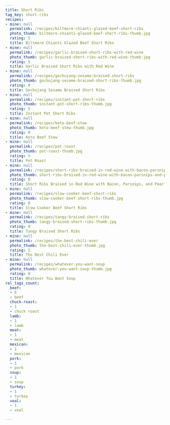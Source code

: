 ```yaml
---
title: Short Ribs
tag_key: short-ribs
recipes:
- mine: null
  permalink: /recipes/biltmore-chianti-glazed-beef-short-ribs
  photo_thumb: biltmore-chianti-glazed-beef-short-ribs-thumb.jpg
  rating: 5
  title: Biltmore Chianti Glazed Beef Short Ribs
- mine: null
  permalink: /recipes/garlic-braised-short-ribs-with-red-wine
  photo_thumb: garlic-braised-short-ribs-with-red-wine-thumb.jpg
  rating: 5
  title: Garlic Braised Short Ribs with Red Wine
- mine: null
  permalink: /recipes/gochujang-sesame-braised-short-ribs
  photo_thumb: gochujang-sesame-braised-short-ribs-thumb.jpg
  rating: 0
  title: Gochujang Sesame Braised Short Ribs
- mine: null
  permalink: /recipes/instant-pot-short-ribs
  photo_thumb: instant-pot-short-ribs-thumb.jpg
  rating: 5
  title: Instant Pot Short Ribs
- mine: null
  permalink: /recipes/keto-beef-stew
  photo_thumb: keto-beef-stew-thumb.jpg
  rating: 0
  title: Keto Beef Stew
- mine: null
  permalink: /recipes/pot-roast
  photo_thumb: pot-roast-thumb.jpg
  rating: 5
  title: Pot Roast
- mine: null
  permalink: /recipes/short-ribs-braised-in-red-wine-with-bacon-parsnips-and-pearl-onions
  photo_thumb: short-ribs-braised-in-red-wine-with-bacon-parsnips-and-pearl-onions-thumb.jpg
  rating: 0
  title: Short Ribs Braised in Red Wine with Bacon, Parsnips, and Pearl Onions
- mine: null
  permalink: /recipes/slow-cooker-beef-short-ribs
  photo_thumb: slow-cooker-beef-short-ribs-thumb.jpg
  rating: 0
  title: Slow Cooker Beef Short Ribs
- mine: null
  permalink: /recipes/tangy-braised-short-ribs
  photo_thumb: tangy-braised-short-ribs-thumb.jpg
  rating: 0
  title: Tangy Braised Short Ribs
- mine: null
  permalink: /recipes/the-best-chili-ever
  photo_thumb: the-best-chili-ever-thumb.jpg
  rating: 5
  title: The Best Chili Ever
- mine: null
  permalink: /recipes/whatever-you-want-soup
  photo_thumb: whatever-you-want-soup-thumb.jpg
  rating: 0
  title: Whatever You Want Soup
rel_tags_count:
  beef:
  - 6
  - beef
  chuck-roast:
  - 1
  - chuck roast
  lamb:
  - 1
  - lamb
  meat:
  - 1
  - meat
  mexican:
  - 1
  - mexican
  pork:
  - 1
  - pork
  soup:
  - 1
  - soup
  turkey:
  - 1
  - turkey
  veal:
  - 1
  - veal

---
```

